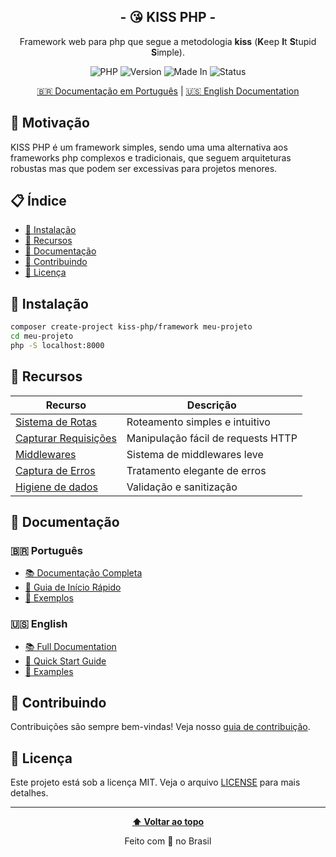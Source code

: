 <div align="center">

  ## **- 😘 KISS PHP -**
  Framework web para php que segue a metodologia **kiss** (**K**eep **I**t **S**tupid **S**imple).
  
  ![PHP](https://img.shields.io/badge/PHP-8.4-purple)
  ![Version](https://img.shields.io/badge/last-version-alpha_0.1-orange)
  ![Made In](https://img.shields.io/badge/Made_In-Brazil-yellow)
  ![Status](https://img.shields.io/badge/Status-Development-gold)

  [🇧🇷 Documentação em Português](README.md) | [🇺🇸 English Documentation](README.en.md)
  
</div>

## 🧠 Motivação

KISS PHP é um framework simples, sendo uma uma alternativa aos frameworks php complexos e tradicionais, que seguem arquiteturas robustas mas que podem ser excessivas para projetos menores.

## 📋 Índice

- [🚀 Instalação](#-instalação)
- [🎯 Recursos](#-recursos)
- [📖 Documentação](#-documentação)
- [🤝 Contribuindo](#-contribuindo)
- [📄 Licença](#-licença)

## 🚀 Instalação

```bash
composer create-project kiss-php/framework meu-projeto
cd meu-projeto
php -S localhost:8000
```

## 🎯 Recursos

| Recurso | Descrição |
|---------|-----------|
| [Sistema de Rotas](docs/pt/rotas.md) | Roteamento simples e intuitivo |
| [Capturar Requisições](docs/pt/requests.md) | Manipulação fácil de requests HTTP |
| [Middlewares](docs/pt/middlewares.md) | Sistema de middlewares leve |
| [Captura de Erros](docs/pt/errors.md) | Tratamento elegante de erros |
| [Higiene de dados](docs/pt/security.md) | Validação e sanitização |

## 📖 Documentação

### 🇧🇷 Português
- [📚 Documentação Completa](docs/pt/README.md)
- [🚀 Guia de Início Rápido](docs/pt/quickstart.md)
- [🔧 Exemplos](docs/pt/examples.md)

### 🇺🇸 English
- [📚 Full Documentation](docs/en/README.md)
- [🚀 Quick Start Guide](docs/en/quickstart.md)
- [🔧 Examples](docs/en/examples.md)

## 🤝 Contribuindo

Contribuições são sempre bem-vindas! Veja nosso [guia de contribuição](CONTRIBUTING.md).

## 📄 Licença

Este projeto está sob a licença MIT. Veja o arquivo [LICENSE](LICENSE) para mais detalhes.

---

<div align="center">
  
**[⬆ Voltar ao topo](#-kiss-php)**

Feito com 💜 no Brasil

</div>